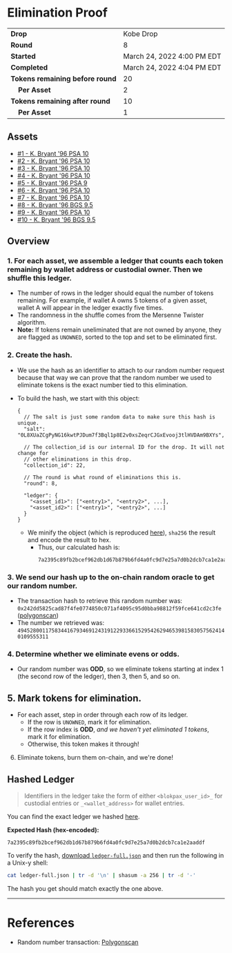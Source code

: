 # Elimination Proof

|||
|---|---|
| **Drop** | Kobe Drop |
| **Round** | 8 |
| **Started** | March 24, 2022 4:00 PM EDT |
| **Completed** | March 24, 2022 4:04 PM EDT |
| **Tokens remaining before round** | 20 |
| **&nbsp;&nbsp;&nbsp;&nbsp;Per Asset** | 2 |
| **Tokens remaining after round** | 10 |
| **&nbsp;&nbsp;&nbsp;&nbsp;Per Asset** | 1 |

## Assets

- [#1 - K. Bryant &#039;96 PSA 10](asset-1285.md)
- [#2 - K. Bryant &#039;96 PSA 10](asset-1286.md)
- [#3 - K. Bryant &#039;96 PSA 10](asset-1287.md)
- [#4 - K. Bryant &#039;96 PSA 10](asset-1288.md)
- [#5 - K. Bryant &#039;96 PSA 9](asset-1289.md)
- [#6 - K. Bryant &#039;96 PSA 10](asset-1290.md)
- [#7 - K. Bryant &#039;96 PSA 10](asset-1291.md)
- [#8 - K. Bryant &#039;96 BGS 9.5](asset-1292.md)
- [#9 - K. Bryant &#039;96 PSA 10](asset-1293.md)
- [#10 - K. Bryant &#039;96 BGS 9.5](asset-1294.md)

## Overview

### 1. For each asset, we assemble a ledger that counts each token remaining by wallet address or custodial owner. Then we shuffle this ledger.
- The number of rows in the ledger should equal the number of tokens remaining. For example, if wallet A owns 5 tokens of a given asset, wallet A will appear in the ledger exactly five times.
- The randomness in the shuffle comes from the Mersenne Twister algorithm.
- **Note:** If tokens remain uneliminated that are not owned by anyone, they are flagged as `UNOWNED`, sorted to the top and set to be eliminated first.

### 2. Create the hash.
- We use the hash as an identifier to attach to our random number request because that way we can prove that the random number we used to eliminate tokens is the exact number tied to this elimination.
- To build the hash, we start with this object:
  ```jsonc
  {
    // The salt is just some random data to make sure this hash is unique.
    "salt": "0L8XUaZCgPyNG16kwtPJDum7f3Bql1p8E2v0xsZeqrCJGxEvooj3tlHVDAm9BXYs",

    // The collection_id is our internal ID for the drop. It will not change for
    // other eliminations in this drop.
    "collection_id": 22,

    // The round is what round of eliminations this is.
    "round": 8,

    "ledger": {
      "<asset_id1>": ["<entry1>", "<entry2>", ...],
      "<asset_id2>": ["<entry1>", "<entry2>", ...]
    }
  }
  ```

  - We minify the object (which is reproduced [here][ledger_full]), `sha256` the result and encode the result to hex.
    - Thus, our calculated hash is:
      ```plain
      7a2395c89fb2bcef962db1d67b879b6fd4a0fc9d7e25a7d0b2dcb7ca1e2aaddf
      ```

### 3. We send our hash up to the on-chain random oracle to get our random number.
  - The transaction hash to retrieve this random number was: `0x242dd5825cad87f4fe0774850c071af4095c95d0bba98812f59fce641cd2c3fe` ([polygonscan][random_txn])
  - The number we retrieved was: `49452800117583441679346912431912293366152954262946539815830575624140109555311`

### 4. Determine whether we eliminate evens or odds.
  
  - Our random number was **ODD**, so we eliminate tokens starting at index 1 (the second row of the ledger), then 3, then 5, and so on.
  
## 5. Mark tokens for elimination.
  - For each asset, step in order through each row of its ledger.
    - If the row is `UNOWNED`, mark it for elimination.
    - If the row index is **ODD**, _and we haven't yet eliminated 1 tokens_, mark it for elimination.
    - Otherwise, this token makes it through!

6. Eliminate tokens, burn them on-chain, and we're done!

## Hashed Ledger

> Identifiers in the ledger take the form of either `<blokpax_user_id>_` for custodial entries or `_<wallet_address>` for wallet entries.

You can find the exact ledger we hashed [here][ledger_full].

**Expected Hash (hex-encoded):**
```
7a2395c89fb2bcef962db1d67b879b6fd4a0fc9d7e25a7d0b2dcb7ca1e2aaddf
```

To verify the hash, [download `ledger-full.json`][ledger_full] and then run the following in a Unix-y shell:

```bash
cat ledger-full.json | tr -d '\n' | shasum -a 256 | tr -d '-'
```

The hash you get should match exactly the one above.

---

# References

- Random number transaction: [Polygonscan][random_txn]

[random_txn]: https://polygonscan.com/tx/0x242dd5825cad87f4fe0774850c071af4095c95d0bba98812f59fce641cd2c3fe
[ledger_full]: ledger-full.json
